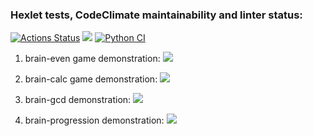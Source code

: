 ### Hexlet tests, CodeClimate maintainability and linter status:
[![Actions Status](https://github.com/Dm1triiSmirnov/python-project-lvl1/workflows/hexlet-check/badge.svg)](https://github.com/Dm1triiSmirnov/python-project-lvl1/actions)
<a href="https://codeclimate.com/github/Dm1triiSmirnov/python-project-lvl1/maintainability"><img src="https://api.codeclimate.com/v1/badges/572a7734e22354a36915/maintainability" /></a>
[![Python CI](https://github.com/Dm1triiSmirnov/python-project-lvl1/workflows/Python-CI/badge.svg)](https://github.com/Dm1triiSmirnov/python-project-lvl1/actions)

1. brain-even game demonstration:
<a href="https://asciinema.org/a/zvf1oA1kT9GyJSOavdwupNgOs" target="_blank"><img src="https://asciinema.org/a/zvf1oA1kT9GyJSOavdwupNgOs.svg" /></a>

2. brain-calc game demonstration:
<a href="https://asciinema.org/a/TILDoTKkwvJCtZaGBertcI7BW" target="_blank"><img src="https://asciinema.org/a/TILDoTKkwvJCtZaGBertcI7BW.svg" /></a>

3. brain-gcd demonstration:
<a href="https://asciinema.org/a/w204wF2cyIxKTKmreA1QddSnN" target="_blank"><img src="https://asciinema.org/a/w204wF2cyIxKTKmreA1QddSnN.svg" /></a>

4. brain-progression demonstration:
<a href="https://asciinema.org/a/Af85dvUmGI2qRON5LUCG5hqx8" target="_blank"><img src="https://asciinema.org/a/Af85dvUmGI2qRON5LUCG5hqx8.svg" /></a>
